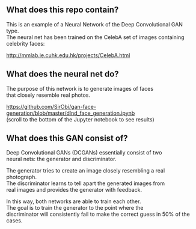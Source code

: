 ## What does this repo contain?

This is an example of a Neural Network of the Deep Convolutional GAN type.  
The neural net has been trained on the CelebA set of images containing 
celebrity faces: 

http://mmlab.ie.cuhk.edu.hk/projects/CelebA.html

## What does the neural net do?

The purpose of this network is to generate images of faces  
that closely resemble real photos.  

https://github.com/SirObi/gan-face-generation/blob/master/dlnd_face_generation.ipynb  
(scroll to the bottom of the Jupyter notebook to see results)

## What does this GAN consist of?  

Deep Convolutional GANs (DCGANs) essentially consist of two  
neural nets: the generator and discriminator.  

The generator tries to create an image closely resembling a real  
photograph.  
The discriminator learns to tell apart the generated images from  
real images and provides the generator with feedback.

In this way, both networks are able to train each other.  
The goal is to train the generator to the point where the  
discriminator will consistently fail to make the correct guess
in 50% of the cases.



